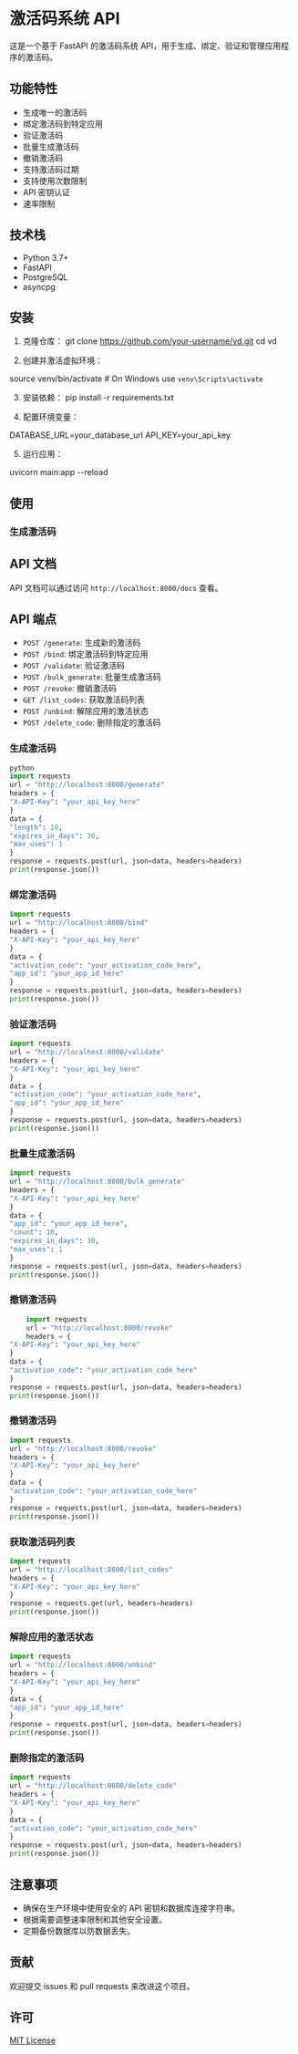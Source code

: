 # 激活码系统 API

这是一个基于 FastAPI 的激活码系统 API，用于生成、绑定、验证和管理应用程序的激活码。

## 功能特性

- 生成唯一的激活码
- 绑定激活码到特定应用
- 验证激活码
- 批量生成激活码
- 撤销激活码
- 支持激活码过期
- 支持使用次数限制
- API 密钥认证
- 速率限制

## 技术栈

- Python 3.7+
- FastAPI
- PostgreSQL
- asyncpg

## 安装

1. 克隆仓库：
   git clone https://github.com/your-username/vd.git
   cd vd

2. 创建并激活虚拟环境：

source venv/bin/activate # On Windows use `venv\Scripts\activate`

3. 安装依赖：
   pip install -r requirements.txt

4. 配置环境变量：

DATABASE_URL=your_database_url
API_KEY=your_api_key

5. 运行应用：

uvicorn main:app --reload

## 使用

### 生成激活码

## API 文档

API 文档可以通过访问 `http://localhost:8000/docs` 查看。

## API 端点

- `POST /generate`: 生成新的激活码
- `POST /bind`: 绑定激活码到特定应用
- `POST /validate`: 验证激活码
- `POST /bulk_generate`: 批量生成激活码
- `POST /revoke`: 撤销激活码
- `GET /list_codes`: 获取激活码列表
- `POST /unbind`: 解除应用的激活状态
- `POST /delete_code`: 删除指定的激活码

### 生成激活码

```python
python
import requests
url = "http://localhost:8000/generate"
headers = {
"X-API-Key": "your_api_key_here"
}
data = {
"length": 16,
"expires_in_days": 30,
"max_uses": 1
}
response = requests.post(url, json=data, headers=headers)
print(response.json())
```

### 绑定激活码

```python
import requests
url = "http://localhost:8000/bind"
headers = {
"X-API-Key": "your_api_key_here"
}
data = {
"activation_code": "your_activation_code_here",
"app_id": "your_app_id_here"
}
response = requests.post(url, json=data, headers=headers)
print(response.json())
```

### 验证激活码

```python
import requests
url = "http://localhost:8000/validate"
headers = {
"X-API-Key": "your_api_key_here"
}
data = {
"activation_code": "your_activation_code_here",
"app_id": "your_app_id_here"
}
response = requests.post(url, json=data, headers=headers)
print(response.json())
```

### 批量生成激活码

```python
import requests
url = "http://localhost:8000/bulk_generate"
headers = {
"X-API-Key": "your_api_key_here"
}
data = {
"app_id": "your_app_id_here",
"count": 10,
"expires_in_days": 30,
"max_uses": 1
}
response = requests.post(url, json=data, headers=headers)
print(response.json())
```

### 撤销激活码

```python
    import requests
    url = "http://localhost:8000/revoke"
    headers = {
"X-API-Key": "your_api_key_here"
}
data = {
"activation_code": "your_activation_code_here"
}
response = requests.post(url, json=data, headers=headers)
print(response.json())
```

### 撤销激活码

```python
import requests
url = "http://localhost:8000/revoke"
headers = {
"X-API-Key": "your_api_key_here"
}
data = {
"activation_code": "your_activation_code_here"
}
response = requests.post(url, json=data, headers=headers)
print(response.json())
```
### 获取激活码列表

```python
import requests
url = "http://localhost:8000/list_codes"
headers = {
"X-API-Key": "your_api_key_here"
}
response = requests.get(url, headers=headers)
print(response.json())  
```
### 解除应用的激活状态

```python
import requests
url = "http://localhost:8000/unbind"
headers = {
"X-API-Key": "your_api_key_here"
}
data = {
"app_id": "your_app_id_here"
}
response = requests.post(url, json=data, headers=headers)
print(response.json())
```

### 删除指定的激活码

```python   
import requests
url = "http://localhost:8000/delete_code"
headers = {
"X-API-Key": "your_api_key_here"
}
data = {
"activation_code": "your_activation_code_here"
}   
response = requests.post(url, json=data, headers=headers)
print(response.json())
```     


## 注意事项

- 确保在生产环境中使用安全的 API 密钥和数据库连接字符串。
- 根据需要调整速率限制和其他安全设置。
- 定期备份数据库以防数据丢失。

## 贡献

欢迎提交 issues 和 pull requests 来改进这个项目。

## 许可

[MIT License](LICENSE)
